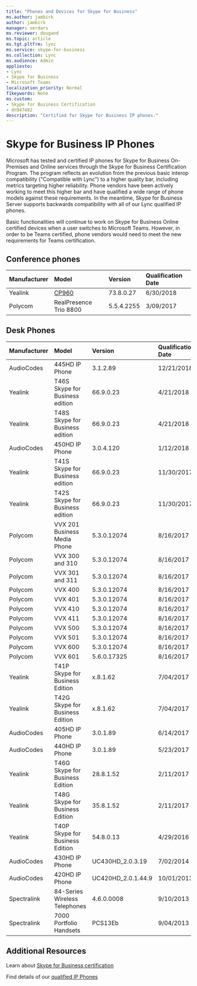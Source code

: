 ```yaml
---
title: "Phones and Devices for Skype for Business"
ms.author: jambirk
author: jambirk
manager: serdars
ms.reviewer: dougand
ms.topic: article
ms.tgt.pltfrm: lync
ms.service: skype-for-business
ms.collection: Lync
ms.audience: Admin
appliesto:
- Lync
- Skype for Business 
- Microsoft Teams
localization_priority: Normal
f1keywords: None
ms.custom:
- Skype for Business Certification
- dn947482
description: "Certified for Skype for Business IP phones."
---
```


# Skype for Business IP Phones
Microsoft has tested and certified IP phones for Skype for Business On-Premises and Online services through the Skype for Business Certification Program. The program reflects an evolution from the previous basic interop compatibility ("Compatible with Lync”) to a higher quality bar, including metrics targeting higher reliability. Phone vendors have been actively working to meet this higher bar and have qualified a wide range of phone models against these requirements. 
In the meantime, Skype for Business Server supports backwards compatibility with all of our Lync qualified IP phones.

Basic functionalities will continue to work on Skype for Business Online certified devices when a user switches to Microsoft Teams. However, in order to be Teams certified, phone vendors would need to meet the new requirements for Teams certification. 
## Conference phones
|Manufacturer | Model| Version| Qualification Date|
|:--- |:--- |:--- |:--- |
| Yealink| [CP960](https://products.office.com/en-us/microsoft-teams/across-devices/devices/product?deviceid=e2ac36b9-998d-4952-8c4a-1df350ace44b)| 73.8.0.27| 6/30/2018|
| Polycom| RealPresence Trio 8800| 5.5.4.2255| 3/09/2017|

## Desk Phones
|Manufacturer | Model| Version| Qualification Date|
|:--- |:--- |:--- |:--- |
|AudioCodes	|445HD IP Phone	|3.1.2.89	|12/21/2018|
|Yealink	|T46S Skype for Business edition	|66.9.0.23	|4/21/2018|
|Yealink	|T48S Skype for Business edition	|66.9.0.23	|4/21/2018|
|AudioCodes	|450HD IP Phone	|3.0.4.120	|1/12/2018|
|Yealink	|T41S Skype for Business edition	|66.9.0.23	|11/30/2017|
|Yealink	|T42S Skype for Business edition	|66.9.0.23	|11/30/2017|
|Polycom	|VVX 201 Business Media Phone	|5.3.0.12074	|8/16/2017|
|Polycom	|VVX 300 and 310	|5.3.0.12074	|8/16/2017|
|Polycom	|VVX 301 and 311	|5.3.0.12074	|8/16/2017|
|Polycom	|VVX 400	|5.3.0.12074	|8/16/2017|
|Polycom	|VVX 401	|5.3.0.12074	|8/16/2017|
|Polycom	|VVX 410	|5.3.0.12074	|8/16/2017|
|Polycom	|VVX 411	|5.3.0.12074	|8/16/2017|
|Polycom	|VVX 500	|5.3.0.12074	|8/16/2017|
|Polycom	|VVX 501	|5.3.0.12074	|8/16/2017|
|Polycom	|VVX 600	|5.3.0.12074	|8/16/2017|
|Polycom	|VVX 601	|5.6.0.17325	|8/16/2017|
|Yealink	|T41P Skype for Business Edition	|x.8.1.62	|7/04/2017|
|Yealink	|T42G Skype for Business Edition	|x.8.1.62	|7/04/2017|
|AudioCodes	|405HD IP Phone	|3.0.1.89	|6/14/2017|
|AudioCodes	|440HD IP Phone	|3.0.1.89	|5/23/2017|
|Yealink	|T46G Skype for Business Edition	|28.8.1.52	|2/11/2017|
|Yealink	|T48G Skype for Business Edition	|35.8.1.52	|2/11/2017|
|Yealink	|T40P Skype for Business Edition	|54.8.0.13	|4/29/2016|
|AudioCodes	|430HD IP Phone	|UC430HD_2.0.3.19	|7/02/2014|
|AudioCodes	|420HD IP Phone	|UC420HD_2.0.1.44.9	|10/01/2013|
|Spectralink	|84-Series Wireless Telephones	|4.6.0.0008	|9/10/2013|
|Spectralink	|7000 Portfolio Handsets	|PCS13Eb	|9/04/2013|


## Additional Resources
Learn about [Skype for Business certification](overview.md)

Find details of our [qualified IP Phones](../lync-cert/ip-phones.md)
